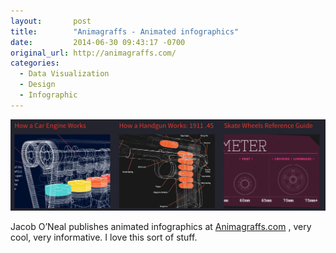 ```yaml
---
layout:       post
title:        "Animagraffs - Animated infographics"
date:         2014-06-30 09:43:17 -0700
original_url: http://animagraffs.com/
categories:
  - Data Visualization
  - Design
  - Infographic
---
```


  ![2f5e136de5463ae02408a99c43dfcea8.png](/assets/import/2f5e136de5463ae02408a99c43dfcea8.png)  

 Jacob O’Neal publishes animated infographics at  [Animagraffs.com](http://animagraffs.com) , very cool, very informative. I love this sort of stuff. 

 
